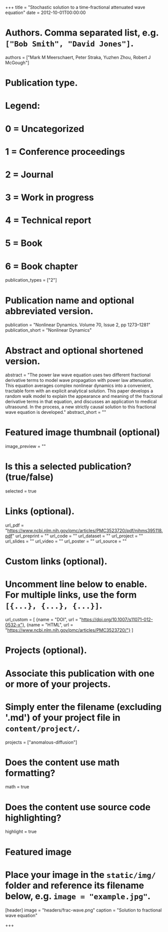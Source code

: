 +++
title = "Stochastic solution to a time-fractional attenuated wave equation"
date = 2012-10-01T00:00:00

# Authors. Comma separated list, e.g. `["Bob Smith", "David Jones"]`.
authors = ["Mark M Meerschaert, Peter Straka, Yuzhen Zhou, Robert J McGough"]

# Publication type.
# Legend:
# 0 = Uncategorized
# 1 = Conference proceedings
# 2 = Journal
# 3 = Work in progress
# 4 = Technical report
# 5 = Book
# 6 = Book chapter
publication_types = ["2"]

# Publication name and optional abbreviated version.
publication = "Nonlinear Dynamics. Volume 70, Issue 2, pp 1273–1281"
publication_short = "Nonlinear Dynamics"

# Abstract and optional shortened version.
abstract = "The power law wave equation uses two different fractional derivative terms to model wave propagation with power law attenuation. This equation averages complex nonlinear dynamics into a convenient, tractable form with an explicit analytical solution. This paper develops a random walk model to explain the appearance and meaning of the fractional derivative terms in that equation, and discusses an application to medical ultrasound. In the process, a new strictly causal solution to this fractional wave equation is developed."
abstract_short = ""

# Featured image thumbnail (optional)
image_preview = ""

# Is this a selected publication? (true/false)
selected = true


# Links (optional).
url_pdf = "https://www.ncbi.nlm.nih.gov/pmc/articles/PMC3523720/pdf/nihms395118.pdf"
url_preprint = ""
url_code = ""
url_dataset = ""
url_project = ""
url_slides = ""
url_video = ""
url_poster = ""
url_source = ""

# Custom links (optional).
#   Uncomment line below to enable. For multiple links, use the form `[{...}, {...}, {...}]`.
url_custom = [
    {name = "DOI", url = "https://doi.org/10.1007/s11071-012-0532-x"}, 
    {name = "HTML", url = "https://www.ncbi.nlm.nih.gov/pmc/articles/PMC3523720/"}
]

# Projects (optional).
#   Associate this publication with one or more of your projects.
#   Simply enter the filename (excluding '.md') of your project file in `content/project/`.
projects = ["anomalous-diffusion"]


# Does the content use math formatting?
math = true

# Does the content use source code highlighting?
highlight = true

# Featured image
# Place your image in the `static/img/` folder and reference its filename below, e.g. `image = "example.jpg"`.
[header]
image = "headers/frac-wave.png"
caption = "Solution to fractional wave equation"

+++
